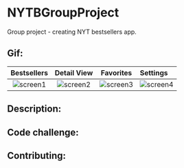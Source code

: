 # NYTBGroupProject
Group project - creating NYT bestsellers app. 

## Gif:
| Bestsellers | Detail View | Favorites | Settings |
|:-----:|:-------:|:-------:|:-------|
|![screen1](https://user-images.githubusercontent.com/55755297/74779424-73713a00-526b-11ea-8cb5-c47936f51782.gif)| ![screen2](https://user-images.githubusercontent.com/55755297/74778868-73246f00-526a-11ea-8be3-f435a928b54c.gif) |![screen3](https://user-images.githubusercontent.com/55755297/74778964-9f3ff000-526a-11ea-92c7-befbc19e4a8e.gif)|![screen4](https://user-images.githubusercontent.com/55755297/74779122-e5954f00-526a-11ea-8e53-f58ceb051b3e.gif)|

## Description:

## Code challenge:


## Contributing:



